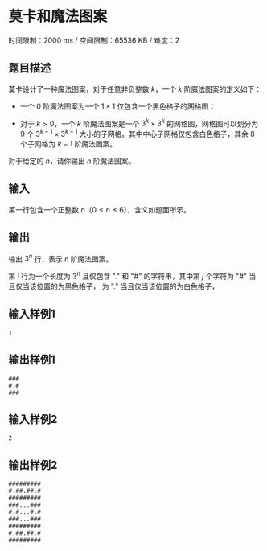 # 莫卡和魔法图案

时间限制：2000 ms / 空间限制：65536 KB / 难度：2

## 题目描述

莫卡设计了一种魔法图案，对于任意非负整数 $k$，一个 $k$ 阶魔法图案的定义如下：

- 一个 $0$ 阶魔法图案为一个 $1\times 1$ 仅包含一个黑色格子的网格图；

- 对于 $k>0$，一个 $k$ 阶魔法图案是一个 $3^k \times 3^k$ 的网格图，网格图可以划分为 $9$ 个 $3^{k-1} \times 3^{k-1}$ 大小的子网格。其中中心子网格仅包含白色格子，其余 $8$ 个子网格为 $k-1$ 阶魔法图案。

对于给定的 $n$，请你输出 $n$ 阶魔法图案。

## 输入

第一行包含一个正整数 $n$（$0 \le n \le 6$），含义如题面所示。

## 输出

输出 $3^n$ 行，表示 $n$ 阶魔法图案。

第 $i$ 行为一个长度为 $3^n$ 且仅包含 "." 和 "#" 的字符串，其中第 $j$ 个字符为 "#" 当且仅当该位置的为黑色格子， 为 "." 当且仅当该位置的为白色格子，

## 输入样例1

    1

## 输出样例1

    ###
    #.#
    ###

## 输入样例2

    2

## 输出样例2

    #########
    #.##.##.#
    #########
    ###...###
    #.#...#.#
    ###...###
    #########
    #.##.##.#
    #########
